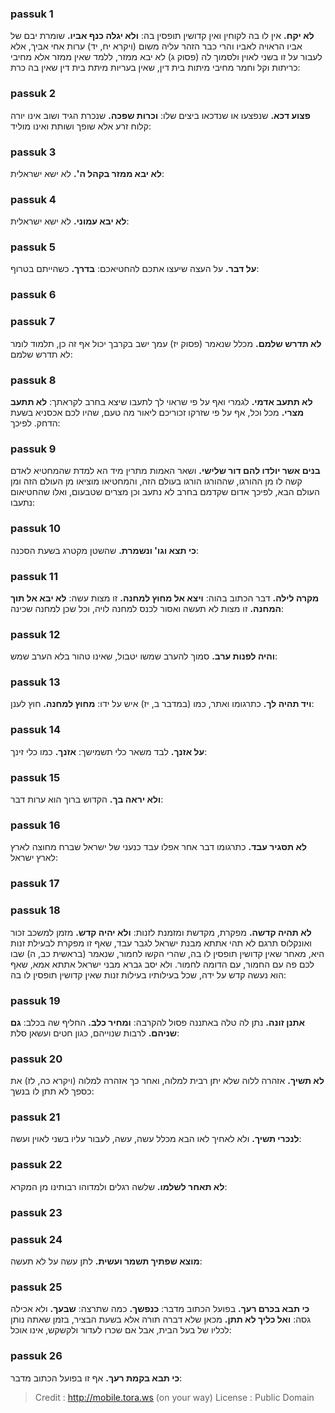
### passuk 1
<b>לא יקח.</b> אין לו בה לקוחין ואין קדושין תופסין בה: 
<b>ולא יגלה כנף אביו.</b> שומרת יבם של אביו הראויה לאביו והרי כבר הזהר עליה משום (ויקרא יח, יד) ערות אחי אביך, אלא לעבור על זו בשני לאוין ולסמוך לה (פסוק ג) לא יבא ממזר, ללמד שאין ממזר אלא מחיבי כריתות וקל וחמר מחיבי מיתות בית דין, שאין בעריות מיתת בית דין שאין בה כרת:

### passuk 2
<b>פצוע דכא.</b> שנפצעו או שנדכאו ביצים שלו: 
<b>וכרות שפכה.</b> שנכרת הגיד ושוב אינו יורה קלוח זרע אלא שופך ושותת ואינו מוליד:

### passuk 3
<b>לא יבא ממזר בקהל ה'.</b> לא ישא ישראלית:

### passuk 4
<b>לא יבא עמוני.</b> לא ישא ישראלית:

### passuk 5
<b>על דבר.</b> על העצה שיעצו אתכם להחטיאכם: 
<b>בדרך.</b> כשהייתם בטרוף:

### passuk 6

### passuk 7
<b>לא תדרש שלמם.</b> מכלל שנאמר (פסוק יז) עמך ישב בקרבך יכול אף זה כן, תלמוד לומר לא תדרש שלמם:

### passuk 8
<b>לא תתעב אדמי.</b> לגמרי ואף על פי שראוי לך לתעבו שיצא בחרב לקראתך: 
<b>לא תתעב מצרי.</b> מכל וכל, אף על פי שזרקו זכוריכם ליאור מה טעם, שהיו לכם אכסניא בשעת הדחק. לפיכך: 

### passuk 9
<b>בנים אשר יולדו להם דור שלישי.</b> ושאר האמות מתרין מיד הא למדת שהמחטיא לאדם קשה לו מן ההורגו, שההורגו הורגו בעולם הזה, והמחטיאו מוציאו מן העולם הזה ומן העולם הבא, לפיכך אדום שקדמם בחרב לא נתעב וכן מצרים שטבעום, ואלו שהחטיאום נתעבו: 

### passuk 10
<b>כי תצא וגו' ונשמרת.</b> שהשטן מקטרג בשעת הסכנה: 

### passuk 11
<b>מקרה לילה.</b> דבר הכתוב בהוה: 
<b>ויצא אל מחוץ למחנה.</b> זו מצות עשה: 
<b>לא יבא אל תוך המחנה.</b> זו מצות לא תעשה ואסור לכנס למחנה לויה, וכל שכן למחנה שכינה:

### passuk 12
<b>והיה לפנות ערב.</b> סמוך להערב שמשו יטבול, שאינו טהור בלא הערב שמש:

### passuk 13
<b>ויד תהיה לך.</b> כתרגומו ואתר, כמו (במדבר ב, יז) איש על ידו: 
<b>מחוץ למחנה.</b> חוץ לענן:

### passuk 14
<b>על אזנך.</b> לבד משאר כלי תשמישך: 
<b>אזנך.</b> כמו כלי זינך:

### passuk 15
<b>ולא יראה בך.</b> הקדוש ברוך הוא ערות דבר:

### passuk 16
<b>לא תסגיר עבד.</b> כתרגומו דבר אחר אפלו עבד כנעני של ישראל שברח מחוצה לארץ לארץ ישראל:

### passuk 17

### passuk 18
<b>לא תהיה קדשה.</b> מפקרת, מקדשת ומזמנת לזנות: 
<b>ולא יהיה קדש.</b> מזמן למשכב זכור ואונקלוס תרגם לא תהי אתתא מבנת ישראל לגבר עבד, שאף זו מפקרת לבעילת זנות היא, מאחר שאין קדושין תופסין לו בה, שהרי הקשו לחמור, שנאמר (בראשית כב, ה) שבו לכם פה עם החמור, עם הדומה לחמור. ולא יסב גברא מבני ישראל אתתא אמא, שאף הוא נעשה קדש על ידה, שכל בעילותיו בעילות זנות שאין קדושין תופסין לו בה:

### passuk 19
<b>אתנן זונה.</b> נתן לה טלה באתננה פסול להקרבה: 
<b>ומחיר כלב.</b> החליף שה בכלב: 
<b>גם שניהם.</b> לרבות שנוייהם, כגון חטים ועשאן סלת:

### passuk 20
<b>לא תשיך.</b> אזהרה ללוה שלא יתן רבית למלוה, ואחר כך אזהרה למלוה (ויקרא כה, לז) את כספך לא תתן לו בנשך:

### passuk 21
<b>לנכרי תשיך.</b> ולא לאחיך לאו הבא מכלל עשה, עשה, לעבור עליו בשני לאוין ועשה:

### passuk 22
<b>לא תאחר לשלמו.</b> שלשה רגלים ולמדוהו רבותינו מן המקרא:

### passuk 23

### passuk 24
<b>מוצא שפתיך תשמר ועשית.</b> לתן עשה על לא תעשה:

### passuk 25
<b>כי תבא בכרם רעך.</b> בפועל הכתוב מדבר: 
<b>כנפשך.</b> כמה שתרצה: 
<b>שבעך.</b> ולא אכילה גסה: 
<b>ואל כליך לא תתן.</b> מכאן שלא דברה תורה אלא בשעת הבציר, בזמן שאתה נותן לכליו של בעל הבית, אבל אם שכרו לעדור ולקשקש, אינו אוכל:

### passuk 26
<b>כי תבא בקמת רעך.</b> אף זו בפועל הכתוב מדבר:

>Credit : http://mobile.tora.ws (on your way)
>License : Public Domain